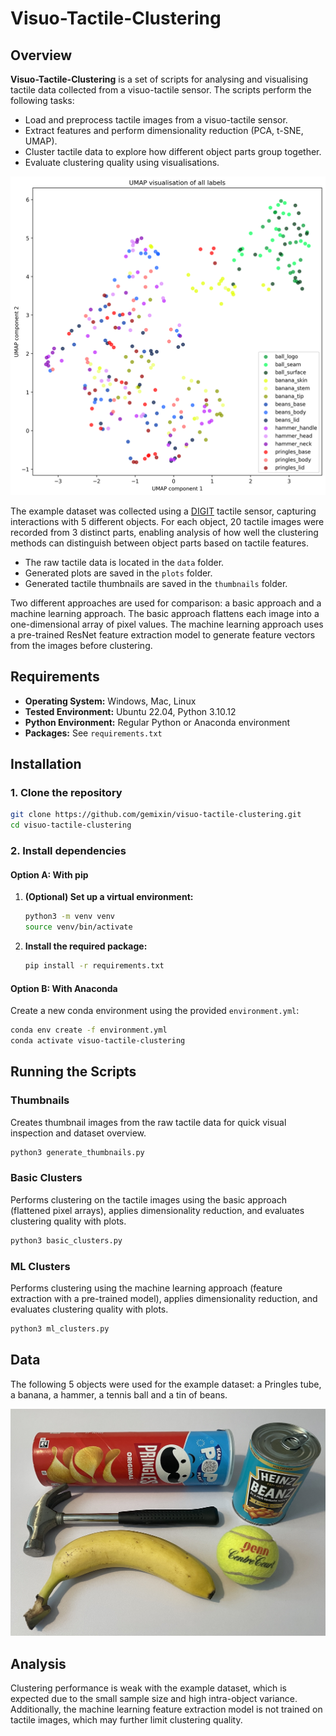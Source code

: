 # Visuo-Tactile-Clustering

## Overview

**Visuo-Tactile-Clustering** is a set of scripts for analysing and visualising tactile data collected from a visuo-tactile sensor. The scripts perform the following tasks:

- Load and preprocess tactile images from a visuo-tactile sensor.
- Extract features and perform dimensionality reduction (PCA, t-SNE, UMAP).
- Cluster tactile data to explore how different object parts group together.
- Evaluate clustering quality using visualisations.

![Example clustering result](plots/ml/UMAP_labels_plot.png)

The example dataset was collected using a [DIGIT](https://digit.ml/) tactile sensor, capturing interactions with 5 different objects. For each object, 20 tactile images were recorded from 3 distinct parts, enabling analysis of how well the clustering methods can distinguish between object parts based on tactile features.

- The raw tactile data is located in the `data` folder.
- Generated plots are saved in the `plots` folder.
- Generated tactile thumbnails are saved in the `thumbnails` folder.

Two different approaches are used for comparison: a basic approach and a machine learning approach. The basic approach flattens each image into a one-dimensional array of pixel values. The machine learning approach uses a pre-trained ResNet feature extraction model to generate feature vectors from the images before clustering.

## Requirements

- **Operating System:** Windows, Mac, Linux
- **Tested Environment:** Ubuntu 22.04, Python 3.10.12 
- **Python Environment:** Regular Python or Anaconda environment
- **Packages:** See `requirements.txt`

## Installation

### 1. Clone the repository

```bash
git clone https://github.com/gemixin/visuo-tactile-clustering.git
cd visuo-tactile-clustering
```

### 2. Install dependencies

#### Option A: With pip

1. **(Optional) Set up a virtual environment:**
    ```bash
    python3 -m venv venv
    source venv/bin/activate
    ```

2. **Install the required package:**  
    ```bash
    pip install -r requirements.txt
    ```

#### Option B: With Anaconda

Create a new conda environment using the provided `environment.yml`:

```bash
conda env create -f environment.yml
conda activate visuo-tactile-clustering
```

## Running the Scripts
### Thumbnails
Creates thumbnail images from the raw tactile data for quick visual inspection and dataset overview.
```bash
python3 generate_thumbnails.py
```

### Basic Clusters
Performs clustering on the tactile images using the basic approach (flattened pixel arrays), applies dimensionality reduction, and evaluates clustering quality with plots.
```bash
python3 basic_clusters.py
```

###  ML Clusters
Performs clustering using the machine learning approach (feature extraction with a pre-trained model), applies dimensionality reduction, and evaluates clustering quality with plots.
```bash
python3 ml_clusters.py
```

## Data
The following 5 objects were used for the example dataset: a Pringles tube, a banana, a hammer, a tennis ball and a tin of beans.

![Selected objects](images/all_objects.JPG)

## Analysis
Clustering performance is weak with the example dataset, which is expected due to the small sample size and high intra-object variance. Additionally, the machine learning feature extraction model is not trained on tactile images, which may further limit clustering quality.